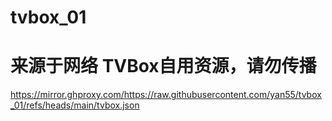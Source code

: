 # tvbox_01
# 来源于网络 TVBox自用资源，请勿传播

https://mirror.ghproxy.com/https://raw.githubusercontent.com/yan55/tvbox_01/refs/heads/main/tvbox.json

